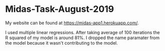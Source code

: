 # Midas-Task-August-2019

My website can be found at https://midas-app1.herokuapp.com/.

I used multiple linear regressions. After taking average of 100 iterations the R squared of my model is around 81%. I dropped the 
name paramater from the model because it wasn't contributing to the model.
